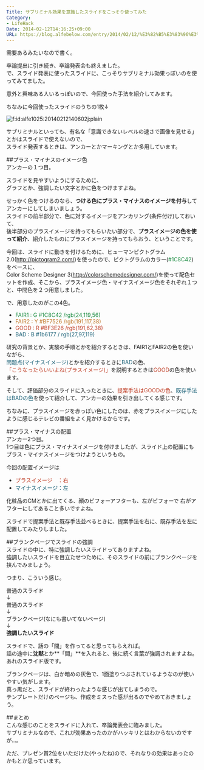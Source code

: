 ```yaml
---
Title: サブリミナル効果を意識したスライドをこっそり使ってみた
Category:
- LifeHack
Date: 2014-02-12T14:16:25+09:00
URL: https://blog.alfebelow.com/entry/2014/02/12/%E3%82%B5%E3%83%96%E3%83%AA%E3%83%9F%E3%83%8A%E3%83%AB%E5%8A%B9%E6%9E%9C%E3%82%92%E6%84%8F%E8%AD%98%E3%81%97%E3%81%9F%E3%82%B9%E3%83%A9%E3%82%A4%E3%83%89%E3%82%92%E3%81%93%E3%81%A3%E3%81%9D%E3%82%8A%E4%BD%BF
---
```


需要あるみたいなので書く。  
  
卒論提出に引き続き、卒論発表会も終えました。  
で、スライド発表に使ったスライドに、こっそりサブリミナル効果っぽいのを使ってみてました。  
  
意外と興味ある人いるっぽいので、今回使った手法を紹介してみます。  
  
ちなみに今回使ったスライドのうちの1枚↓  
  
<p><span itemscope itemtype="http://schema.org/Photograph"><img src="http://cdn-ak.f.st-hatena.com/images/fotolife/a/alfe1025/20140212/20140212140602.jpg" alt="f:id:alfe1025:20140212140602j:plain" title="f:id:alfe1025:20140212140602j:plain" class="hatena-fotolife" itemprop="image"></span></p>  




<!-- more -->


  
サブリミナルといっても、有名な「意識できないレベルの速さで画像を見せる」とかはスライドで使えないので、    
スライド発表するときは、アンカーとかマーキングとか多用しています。  
  
##プラス・マイナスのイメージ色  
アンカーの１つ目。  
  
スライドを見やすいようにするために、  
グラフとか、強調したい文字とかに色をつけますよね。  
  
せっかく色をつけるのなら、<b>つける色にプラス・マイナスのイメージを付与</b>してアンカーにしてしまいましょう。  
スライドの前半部分で、色に対するイメージをアンカリング(条件付け)しておいて、  
後半部分のプラスイメージを持ってもらいたい部分で、<b>プラスイメージの色を使って紹介</b>、紹介したものにプラスイメージを持ってもらおう、ということです。  
  
  
今回は、スライドに動きを付けるために、ヒューマンピクトグラム2.0(http://pictogram2.com/)を使ったので、ピクトグラムのカラー(<span style="color: #1C8C42 ">#1C8C42</span>)をベースに、  
Color Scheme Designer 3(http://colorschemedesigner.com/)を使って配色セットを作成、そこから、プラスイメージ色・マイナスイメージ色をそれぞれ１つと、中間色を２つ用意しました。  
  
で、用意したのがこの4色。  
 - <span style="color: #1C8C42 ">FAIR1    : G #1C8C42 /rgb(24,119,56)</span>  
 - <span style="color: #BF7526 ">FAIR2    : Y #BF7526 /rgb(191,117,38)  </span>  
 - <span style="color: #BF3E26 ">GOOD     : R #BF3E26 /rgb(191,62,38)  </span>   
 - <span style="color: #1b6177 ">BAD      : B #1b6177 / rgb(27,97,119)  </span> 
  
研究の背景とか、実験の手順とかを紹介するときは、FAIR1とFAIR2の色を使いながら、  
<span style="color: #1b6177 ">問題点(マイナスイメージ)</span>とかを紹介するときに<span style="color: #1b6177 ">BAD</span>の色、  
<span style="color: #BF3E26 ">「こうなったらいいよね(プラスイメージ)」</span>を説明するときは<span style="color: #BF3E26 ">GOOD</span>の色を使います。  
  
そして、評価部分のスライドに入ったときに、<span style="color: #BF3E26 ">提案手法はGOODの色</span>、<span style="color: #1b6177 ">既存手法はBADの色</span>を使って紹介して、アンカーの効果を引き出してくる感じです。  
  
ちなみに、プラスイメージを赤っぽい色にしたのは、赤をプラスイメージにしたように感じるテレビの番組をよく見かけるからです。  
  
  
##プラス・マイナスの配置  
アンカー2つ目。  
1つ目は色にプラス・マイナスイメージを付けましたが、スライド上の配置にもプラス・マイナスイメージをつけようというもの。  
  
今回の配置イメージは  
- <span style="color: #BF3E26 ">プラスイメージ　：右  </span>  
- <span style="color: #1b6177 ">マイナスイメージ：左  </span>
  
化粧品のCMとかに出てくる、顔のビフォーアフターも、左がビフォーで 右がアフターにしてあること多いですよね。  
  
スライドで提案手法と既存手法並べるときに、提案手法を右に、既存手法を左に配置してみたりしました。  
  
##ブランクページでスライドの強調  
スライドの中に、特に強調したいスライドってありますよね。  
強調したいスライドを目立たせつために、そのスライドの前にブランクページを挟んでみましょう。  
  
つまり、こういう感じ。
  
普通のスライド  
↓  
普通のスライド  
↓  
ブランクページ(なにも書いてないページ)  
↓  
**強調したいスライド**  
  
  
  
  
スライドで、話の「間」を作ってると思ってもらえれば。  
話の途中に**沈黙**とか**「間」**を入れると、後に続く言葉が強調されますよね。  
あれのスライド版です。  
  
  
ブランクページは、白か暗めの灰色で、1面塗りつぶされているようなのが使いやすい気がします。  
真っ黒だと、スライドが終わったような感じが出てしまうので。  
テンプレートだけのページも、作成をミスった感が出るのでやめておきましょう。  
  
  
##まとめ  
こんな感じのことをスライドに入れて、卒論発表会に臨みました。  
サブリミナルなので、これが効果あったのかがハッキリとはわからないのですが…。  
  
ただ、プレゼン賞2位をいただけた(やったね)ので、それなりの効果はあったのかもとか思っています。
